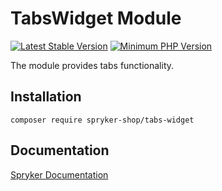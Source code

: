 # TabsWidget Module
[![Latest Stable Version](https://poser.pugx.org/spryker-shop/tabs-widget/v/stable.svg)](https://packagist.org/packages/spryker-shop/tabs-widget)
[![Minimum PHP Version](https://img.shields.io/badge/php-%3E%3D%208.2-8892BF.svg)](https://php.net/)

The module provides tabs functionality.

## Installation

```
composer require spryker-shop/tabs-widget
```

## Documentation

[Spryker Documentation](https://docs.spryker.com)
